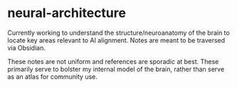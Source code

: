 # neural-architecture
Currently working to understand the structure/neuroanatomy of the brain to locate key areas relevant to AI alignment. Notes are meant to be traversed via Obsidian.

These notes are not uniform and references are sporadic at best. These primarily serve to bolster my internal model of the brain, rather than serve as an atlas for community use. 
